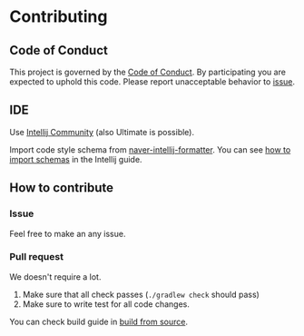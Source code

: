 # Contributing

## Code of Conduct

This project is governed by the [Code of Conduct](./CODE_OF_CONDUCT.md). By participating you are expected to uphold
this code. Please report unacceptable behavior to [issue](https://github.com/naver/spring-batch-plus/issues).

## IDE

Use [Intellij Community](https://www.jetbrains.com/idea/download/#section=mac) (also Ultimate is possible).

Import code style schema from [naver-intellij-formatter](./buildSrc/config). You can see [how to import schemas](https://www.jetbrains.com/help/idea/configuring-code-style.html#import-export-schemes) in the Intellij guide.

## How to contribute

### Issue

Feel free to make an any issue.

### Pull request

We doesn't require a lot.

1. Make sure that all check passes (`./gradlew check` should pass)
2. Make sure to write test for all code changes.

You can check build guide in [build from source](./README.md#build-from-source).
